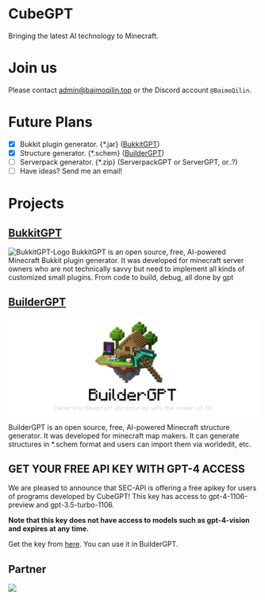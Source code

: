 # CubeGPT
Bringing the latest AI technology to Minecraft.

# Join us
Please contact [admin@baimoqilin.top](mailto:admin@baimoqilin.top) or the Discord account `@BaimoQilin`.

# Future Plans

- [x] Bukkit plugin generator. {*.jar} ([BukkitGPT](https://github.com/CubeGPT/BukkitGPT))
- [x] Structure generator. {*.schem} ([BuilderGPT](https://github.com/CubeGPT/BuilderGPT))
- [ ] Serverpack generator. {*.zip} (ServerpackGPT or ServerGPT, or..?)
- [ ] Have ideas? Send me an email!

# Projects

## [BukkitGPT](https://github.com/CubeGPT/BukkitGPT)
![BukkitGPT-Logo](https://cdn.jsdelivr.net/gh/Zhou-Shilin/picx-images-hosting@master/20240202/bukkitgpt-logo.webp)
BukkitGPT is an open source, free, AI-powered Minecraft Bukkit plugin generator. It was developed for minecraft server owners who are not technically savvy but need to implement all kinds of customized small plugins. From code to build, debug, all done by gpt

## [BuilderGPT](https://github.com/CubeGPT/BuilderGPT)
![BuilderGPT-Logo](https://raw.githubusercontent.com/Zhou-Shilin/picx-images-hosting/master/buildergpt-logo.jpeg)
BuilderGPT is an open source, free, AI-powered Minecraft structure generator. It was developed for minecraft map makers. It can generate structures in *.schem format and users can import them via worldedit, etc.

## GET YOUR FREE API KEY WITH GPT-4 ACCESS
We are pleased to announce that SEC-API is offering a free apikey for users of programs developed by CubeGPT!
This key has access to gpt-4-1106-preview and gpt-3.5-turbo-1106.

**Note that this key does not have access to models such as gpt-4-vision and expires at any time.**

Get the key from [here](https://github.com/orgs/CubeGPT/discussions/1). You can use it in BuilderGPT.

## Partner
[![](https://www.bisecthosting.com/partners/custom-banners/c37f58c7-c49b-414d-b53c-1a6e1b1cff71.webp)](https://bisecthosting.com/cubegpt)
